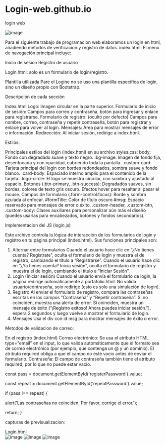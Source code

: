 # Login-web.github.io
login web

![image](https://github.com/user-attachments/assets/4500658b-602a-4153-8e85-c45072e78ba1)


Para el siguiente trabajo de programacion web elaboramos un login en html, añadiendo metodos de verificacion y registro de datos.
index.html: El menú de navegación principal incluye:

Inicio de sesion
Registro de usuario

Login.html: solo es un formulario de login/registro.

Plantilla utilizada
Pare el Logine no se uso una plantilla específica de login, sino un diseño propio con Bootstrap.

Descripción de cada sección

Index.html
Logo: Imagen circular en la parte superior.
Formulario de inicio de sesión: Campos para correo y contraseña, botón para ingresar y enlace para registrarse.
Formulario de registro: (oculto por defecto) Campos para nombre, correo, contraseña y repetir contraseña, botón para registrar y enlace para volver al login.
Mensajes: Área para mostrar mensajes de error o información.
Redirección: Al iniciar sesión, redirige a index.html.

Estilos:

Principales estilos del login (index.html) en su archivo styles.css:
body: Fondo con degradado suave y texto negro.
.bg-image: Imagen de fondo fija, desenfocada y con opacidad, cubriendo toda la pantalla.
.custom-card: Tarjeta principal del login con bordes redondeados, sombra suave y fondo blanco.
.card-body: Espaciado interno amplio para el contenido de la tarjeta.
.logo-circle: El logo se muestra circular, con sombra y ajustado al espacio.
Botones (.btn-primary, .btn-success):
Degradados suaves, sin bordes, colores de texto gris oscuro.
Efectos hover para resaltar al pasar el mouse.
Campos de formulario (.form-control:focus): Borde y sombra azulada al enfocar.
#formTitle: Color de título oscuro
#msg: Espacio reservado para mensajes de error o éxito.
.custom-header, .custom-btn, .custom-body: Clases auxiliares para personalizar aún más el diseño (puedes usarlas para encabezados, botones y fondos secundarios).

Implementacion del JS (login.js)

Este archivo controla la lógica de interacción de los formularios de login y registro en tu página principal (index.html). Sus funciones principales son:

1. Alternar entre formularios
Cuando el usuario hace clic en “¿No tienes cuenta? Regístrate”, oculta el formulario de login y muestra el de registro, cambiando el título a “Registrarse”.
Cuando el usuario hace clic en “¿Ya tienes cuenta? Inicia sesión”, oculta el formulario de registro y muestra el de login, cambiando el título a “Iniciar Sesión”.
2. Login (Iniciar sesión)
Cuando el usuario envía el formulario de login, la página redirige automáticamente a portafolio.html.
No valida usuario/contraseña, solo redirige (esto es solo una simulación de login).
3. Registro
Al enviar el formulario de registro, compara las contraseñas escritas en los campos “Contraseña” y “Repetir contraseña”.
Si no coinciden, muestra una alerta de error.
Si coinciden, muestra un mensaje de éxito (“¡Registro exitoso! Ahora puedes iniciar sesión.”), espera 2 segundos y luego vuelve a mostrar el formulario de login.
4. Mensajes
Usa el div con id msg para mostrar mensajes de éxito o error.
   

Metodos de validacion de correo:

En el registro (index.html)
Correo electrónico:
Se usa el atributo HTML type="email" en el input, lo que valida automáticamente que el formato sea de correo electrónico (por ejemplo, que contenga un @ y un dominio).
El atributo required obliga a que el campo no esté vacío antes de enviar el formulario.
Contraseña:
El campo de contraseña también tiene el atributo required, por lo que no puede estar vacío.

const pass = document.getElementById('registerPassword').value;

const repeat = document.getElementById('repeatPassword').value;

if (pass !== repeat) {

  alert('Las contraseñas no coinciden. Por favor, corrige el error.');
  
  return;
}


capturas de previsualizacion:

Login.html  
![image](https://github.com/user-attachments/assets/7fa17122-3ecf-4a55-8601-db6ad7651814)
![image](https://github.com/user-attachments/assets/caef22b7-266a-491c-8309-cdd64d883f59)
![image](https://github.com/user-attachments/assets/196ed4b9-e3b4-4771-8df2-b958aa637198)
